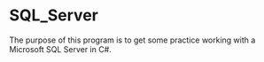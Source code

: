 # SQL_Server
The purpose of this program is to get some practice working with a Microsoft SQL Server in C#.
